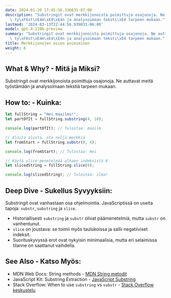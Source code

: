 ```yaml
---
date: 2024-01-20 17:45:56.336635-07:00
description: "Substringit ovat merkkijonoista poimittuja osajonoja. Ne auttavat meit\xE4\
  \ ty\xF6st\xE4m\xE4\xE4n ja analysoimaan teksti\xE4 tarpeen mukaan."
lastmod: '2024-03-13T22:44:56.939031-06:00'
model: gpt-4-1106-preview
summary: "Substringit ovat merkkijonoista poimittuja osajonoja. Ne auttavat meit\xE4\
  \ ty\xF6st\xE4m\xE4\xE4n ja analysoimaan teksti\xE4 tarpeen mukaan."
title: Merkkijonojen osien poimiminen
weight: 6
---
```


## What & Why? - Mitä ja Miksi?
Substringit ovat merkkijonoista poimittuja osajonoja. Ne auttavat meitä työstämään ja analysoimaan tekstiä tarpeen mukaan.

## How to: - Kuinka:
```Javascript
let fullString = "Hei maailma!";
let partOfIt = fullString.substring(4, 10);

console.log(partOfIt); // Tulostaa: maailm

// Aloita alusta, ota neljä merkkiä
let fromStart = fullString.substr(0, 4);

console.log(fromStart); // Tulostaa: Hei 

// Käytä slice-menetelmää alkaen indeksistä 8
let slicedString = fullString.slice(8);

console.log(slicedString); // Tulostaa: ilma!
```
## Deep Dive - Sukellus Syvyyksiin:
Substringit ovat vanhastaan osa ohjelmointia. JavaScriptissä on useita tapoja: `substr`, `substring` ja `slice`. 

- Historiallisesti `substring` ja `substr` olivat päämenetelmiä, mutta `substr` on vanhentunut.
- `slice` on joustava: se toimii myös taulukoissa ja sallii negatiiviset indeksit.
- Suorituskyvyssä erot ovat nykyisin minimaalisia, mutta eri selaimissa tilanne on saattanut vaihdella.

## See Also - Katso Myös:
- MDN Web Docs: String methods - [MDN String metodit](https://developer.mozilla.org/en-US/docs/Web/JavaScript/Reference/Global_Objects/String)
- JavaScript Kit: Substring Extraction - [JavaScript Substring](http://www.javascriptkit.com/javatutors/string3.shtml)
- Stack Overflow: When to use `substring` vs `substr` - [Stack Overflow keskustelu](https://stackoverflow.com/questions/3745515/what-is-the-difference-between-substr-and-substring)
